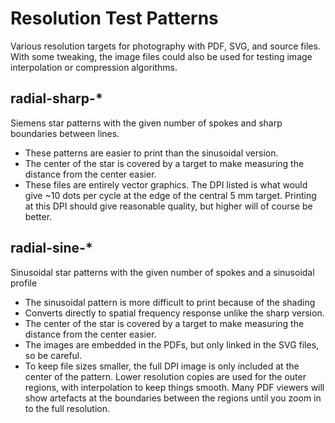 # Resolution Test Patterns

Various resolution targets for photography with PDF, SVG, and source files. With some tweaking, the image files could also be used for testing image interpolation or compression algorithms.

## radial-sharp-*
Siemens star patterns with the given number of spokes and sharp boundaries between lines.
- These patterns are easier to print than the sinusoidal version.
- The center of the star is covered by a target to make measuring the distance from the center easier.
- These files are entirely vector graphics. The DPI listed is what would give ~10 dots per cycle at the edge of the central 5 mm target. Printing at this DPI should give reasonable quality, but higher will of course be better.

## radial-sine-*
Sinusoidal star patterns with the given number of spokes and a sinusoidal profile
- The sinusoidal pattern is more difficult to print because of the shading
- Converts directly to spatial frequency response unlike the sharp version.
- The center of the star is covered by a target to make measuring the distance from the center easier.
- The images are embedded in the PDFs, but only linked in the SVG files, so be careful.
- To keep file sizes smaller, the full DPI image is only included at the center of the pattern. Lower resolution copies are used for the outer regions, with interpolation to keep things smooth. Many PDF viewers will show artefacts at the boundaries between the regions until you zoom in to the full resolution.
